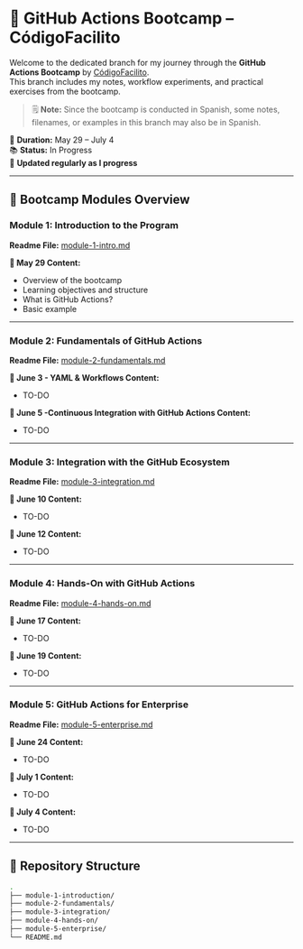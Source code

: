 # 🚀 GitHub Actions Bootcamp – CódigoFacilito

Welcome to the dedicated branch for my journey through the **GitHub Actions Bootcamp** by [CódigoFacilito](https://codigofacilito.com/).  
This branch includes my notes, workflow experiments, and practical exercises from the bootcamp.

> 🗒️ **Note:** Since the bootcamp is conducted in Spanish, some notes, filenames, or examples in this branch may also be in Spanish.

📅 **Duration:** May 29 – July 4  
📚 **Status:** In Progress  
🔁 **Updated regularly as I progress**

---

## 📘 Bootcamp Modules Overview

### Module 1: Introduction to the Program 
**Readme File:** [module-1-intro.md](/module-1-intro.md)  

**📅 May 29 Content:**
- Overview of the bootcamp  
- Learning objectives and structure  
- What is GitHub Actions?
- Basic example

---

### Module 2: Fundamentals of GitHub Actions  
**Readme File:** [module-2-fundamentals.md](/module-2-fundamentals.md)  

**📅 June 3 - YAML & Workflows Content:**
- TO-DO

**📅 June 5 -Continuous Integration with GitHub Actions Content:**
- TO-DO
---

### Module 3: Integration with the GitHub Ecosystem  
**Readme File:** [module-3-integration.md](/module-3-integration.md)  

**📅 June 10 Content:**
- TO-DO

**📅 June 12 Content:**
- TO-DO
---

### Module 4: Hands-On with GitHub Actions  
**Readme File:** [module-4-hands-on.md](/module-4-hands-on.md)  

**📅 June 17 Content:**
- TO-DO

**📅 June 19 Content:**
- TO-DO
---

### Module 5: GitHub Actions for Enterprise  
**Readme File:** [module-5-enterprise.md](/module-5-enterprise.md)  

**📅 June 24 Content:**
- TO-DO

**📅 July 1 Content:**
- TO-DO

**📅 July 4 Content:**
- TO-DO
---

## 📁 Repository Structure

```bash
.
├── module-1-introduction/
├── module-2-fundamentals/
├── module-3-integration/
├── module-4-hands-on/
├── module-5-enterprise/
└── README.md
